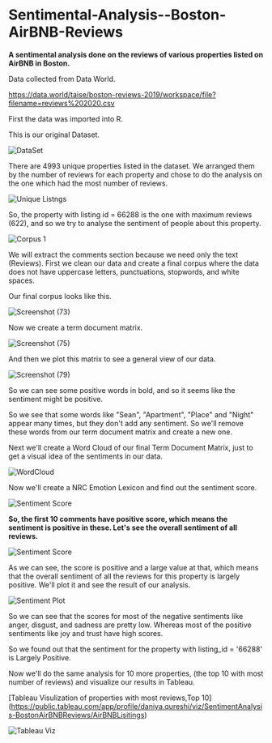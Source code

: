 # Sentimental-Analysis--Boston-AirBNB-Reviews
**A sentimental analysis done on the reviews of various properties listed on AirBNB in Boston.**

Data collected from Data World. 

https://data.world/taise/boston-reviews-2019/workspace/file?filename=reviews%202020.csv

First the data was imported into R.

This is our original Dataset.

![DataSet](https://user-images.githubusercontent.com/97380339/165306218-ed029427-0c4c-4d26-b9de-cc088931cc4d.png)

There are 4993 unique properties listed in the dataset. 
We arranged them by the number of reviews for each property and chose to do the analysis on the one which had the most number of reviews.

![Unique Listngs](https://user-images.githubusercontent.com/97380339/165309058-57cba2c3-4036-4280-a862-36c94139b120.png)

So, the property with listing id = 66288 is the one with maximum reviews (622), and so we try to analyse the sentiment of people about this property.

![Corpus 1](https://user-images.githubusercontent.com/97380339/165315314-606583ea-01cf-4066-9a63-a531d86b744d.png)

We will extract the comments section because we need only the text (Reviews).
First we clean our data and create a final corpus where the data does not have uppercase letters, punctuations, stopwords, and white spaces.

Our final corpus looks like this.

![Screenshot (73)](https://user-images.githubusercontent.com/97380339/165315912-34b654fd-814f-4302-a120-57110fd7211e.png)

Now we create a term document matrix.

![Screenshot (75)](https://user-images.githubusercontent.com/97380339/165316524-1fa05621-7173-47e4-961d-c310637873a9.png)

And then we plot this matrix to see a general view of our data.

![Screenshot (79)](https://user-images.githubusercontent.com/97380339/165318034-38f89ac4-a4f6-4408-9e8f-9a069cc1c0a2.png)

So we can see some positive words in bold, and so it seems like the sentiment might be positive.

So we see that some words like "Sean", "Apartment", "Place" and "Night" appear many times, but they don't add any sentiment.
So we'll remove these words from our term document matrix and create a new one.

Next we'll create a Word Cloud of our final Term Document Matrix, just to get a visual idea of the sentiments in our data.

![WordCloud](https://user-images.githubusercontent.com/97380339/165319286-e031409a-02ba-48ad-b47c-bebc539a1f9a.png)

Now we'll create a NRC Emotion Lexicon and find out the sentiment score.

![Sentiment Score](https://user-images.githubusercontent.com/97380339/165321870-c66149a8-6f45-4faa-9d63-fda51403e260.png)

**So, the first 10 comments have positive score, which means the sentiment is positive in these. Let's see the overall sentiment of all reviews.**

![Sentiment Score](https://user-images.githubusercontent.com/97380339/165322391-ac47c02f-a64c-4d1e-bb80-c7886985f7fa.png)

As we can see, the score is positive and a large value at that, which means that the overall sentiment of all the reviews for this property is largely positive.
We'll plot it and see the result of our analysis.

![Sentiment Plot](https://user-images.githubusercontent.com/97380339/165323030-d2965308-c68a-4406-8e39-df26d3acbcd5.png)


So we can see that the scores for most of the negative sentiments like anger, disgust, and sadness are pretty low.
Whereas most of the positive sentiments like joy and trust have high scores.

So we found out that the sentiment for the property with listing_id = '66288' is Largely Positive.

Now we'll do the same analysis for 10 more properties, (the top 10 with most number of reviews) and visualize our results in Tableau.

[Tableau Visulization of properties with most reviews,Top 10] (https://public.tableau.com/app/profile/daniya.qureshi/viz/SentimentAnalysis-BostonAirBNBReviews/AirBNBLisitings)

![Tableau Viz](https://user-images.githubusercontent.com/97380339/165324319-bd43f597-8140-43ab-b237-e62067669c2c.png)


